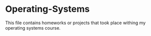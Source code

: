 # Operating-Systems
This file contains homeworks or projects that took place withing my operating systems course.
